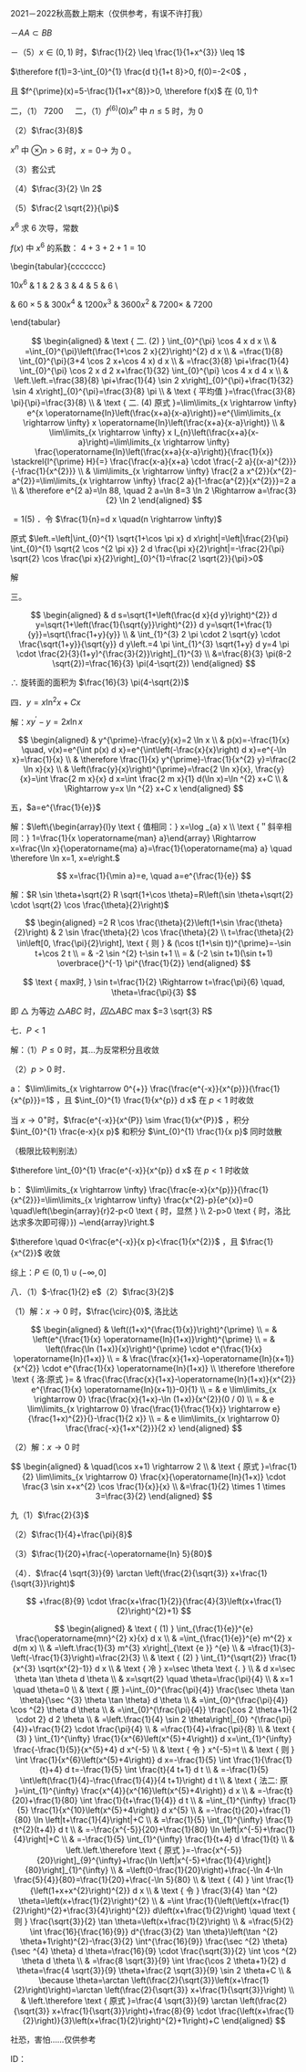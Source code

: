 2021－2022秋高数上期末（仅供参考，有误不许打我）

－$A A \subset B B$

－（5）$x \in(0,1)$ 时，$\frac{1}{2} \leq \frac{1}{1+x^{3}} \leq 1$

$\therefore f(1)=3-\int_{0}^{1} \frac{d t}{1+t 8}>0, f(0)=-2<0$ ，

且 $f^{\prime}(x)=5-\frac{1}{1+x^{8}}>0, \therefore f(x)$ 在 $(0,1) \uparrow$

二，（1） $7200 \quad$ 二，（1）$f^{(6)}(0) x^{n}$ 中 $n \leqslant 5$ 时，为 0

（2）$\frac{3}{8}$

$x^{n}$ 中 $\otimes n>6$ 时，$x=0 \rightarrow$ 为 0 。

（3）套公式

（4）$\frac{3}{2} \ln 2$

（5）$\frac{2 \sqrt{2}}{\pi}$

$x^{6}$ 求 6 次导，常数

$f(x)$ 中 $x^{6}$ 的系数： $4+3+2+1=10$

\begin{tabular}{ccccccc}

$10 x^{6}$ & 1 & 2 & 3 & 4 & 5 & 6 \\

& $60 \times 5$ & $300 x^{4}$ & $1200 x^{3}$ & $3600 x^{2}$ & $7200 \times$ & 7200

\end{tabular}

$$
\begin{aligned}
& \text { 二. (2) } \int_{0}^{\pi} \cos 4 x d x \\
& =\int_{0}^{\pi}\left(\frac{1+\cos 2 x}{2}\right)^{2} d x \\
& =\frac{1}{8} \int_{0}^{\pi}(3+4 \cos 2 x+\cos 4 x) d x \\
& =\frac{3}{8} \pi+\frac{1}{4} \int_{0}^{\pi} \cos 2 x d 2 x+\frac{1}{32} \int_{0}^{\pi} \cos 4 x d 4 x \\
& \left.\left.=\frac{38}{8} \pi+\frac{1}{4} \sin 2 x\right]_{0}^{\pi}+\frac{1}{32} \sin 4 x\right]_{0}^{\pi}=\frac{3}{8} \pi \\
& \text { 平均值 }=\frac{\frac{3}{8} \pi}{\pi}=\frac{3}{8} \\
& \text { 二. (4) 原式 }=\lim\limits_{x \rightarrow \infty} e^{x \operatorname{In}\left(\frac{x+a}{x-a}\right)}=e^{\lim\limits_{x \rightarrow \infty} x \operatorname{In}\left(\frac{x+a}{x-a}\right)} \\
& \lim\limits_{x \rightarrow \infty} x I_{n}\left(\frac{x+a}{x-a}\right)=\lim\limits_{x \rightarrow \infty} \frac{\operatorname{In}\left(\frac{x+a}{x-a}\right)}{\frac{1}{x}} \stackrel{l^{\prime} H}{=} \frac{\frac{x-a}{x+a} \cdot \frac{-2 a}{(x-a)^{2}}}{-\frac{1}{x^{2}}} \\
& \lim\limits_{x \rightarrow \infty} \frac{2 a x^{2}}{x^{2}-a^{2}}=\lim\limits_{x \rightarrow \infty} \frac{2 a}{1-\frac{a^{2}}{x^{2}}}=2 a \\
& \therefore e^{2 a}=\ln 88, \quad 2 a=\ln 8=3 \ln 2 \Rightarrow a=\frac{3}{2} \ln 2
\end{aligned}
$$

$=1(5)$ ．令 $\frac{1}{n}=d x \quad(n \rightarrow \infty)$

原式 $\left.=\left|\int_{0}^{1} \sqrt{1+\cos \pi x} d x\right|=\left|\frac{2}{\pi} \int_{0}^{1} \sqrt{2 \cos ^{2 \pi x}} 2 d \frac{\pi x}{2}\right|=-\frac{2}{\pi} \sqrt{2} \cos \frac{\pi x}{2}\right]_{0}^{1}=\frac{2 \sqrt{2}}{\pi}>0$

解

三。

$$
\begin{aligned}
& d s=\sqrt{1+\left(\frac{d x}{d y}\right)^{2}} d y=\sqrt{1+\left(\frac{1}{\sqrt{y}}\right)^{2}} d y=\sqrt{1+\frac{1}{y}}=\sqrt{\frac{1+y}{y}} \\
& \int_{1}^{3} 2 \pi \cdot 2 \sqrt{y} \cdot \frac{\sqrt{1+y}}{\sqrt{y}} d y\left.=4 \pi \int_{1}^{3} \sqrt{1+y} d y=4 \pi \cdot \frac{2}{3}(1+y)^{\frac{3}{2}}\right]_{1}^{3} \\
&=\frac{8}{3} \pi(8-2 \sqrt{2})=\frac{16}{3} \pi(4-\sqrt{2})
\end{aligned}
$$

$\therefore$ 旋转面的面积为 $\frac{16}{3} \pi(4-\sqrt{2})$

四．$y=x \operatorname{In}^{2} x+C x$

解：$x y^{\prime}-y=2 x \ln x$

$$
\begin{aligned}
& y^{\prime}-\frac{y}{x}=2 \ln x \\
& p(x)=-\frac{1}{x} \quad, v(x)=e^{\int p(x) d x}=e^{\int\left(-\frac{x}{x}\right) d x}=e^{-\ln x}=\frac{1}{x} \\
& \therefore \frac{1}{x} y^{\prime}-\frac{1}{x^{2} y}=\frac{2 \ln x}{x} \\
& \left(\frac{y}{x}\right)^{\prime}=\frac{2 \ln x}{x}, \frac{y}{x}=\int \frac{2 m x}{x} d x=\int \frac{2 m x}{1} d(\ln x)=\ln ^{2} x+C \\
& \Rightarrow y=x \ln ^{2} x+C x
\end{aligned}
$$

五，$a=e^{\frac{1}{e}}$

解：$\left\{\begin{array}{l}y \text { 值相同：} x=\log _{a} x \\ \text {＂斜辛相同：} 1=\frac{1}{x \operatorname{man} a}\end{array} \Rightarrow x=\frac{\ln x}{\operatorname{ma} a}=\frac{1}{\operatorname{ma} a} \quad \therefore \ln x=1, x=e\right.$

$$
x=\frac{1}{\min a}=e, \quad a=e^{\frac{1}{e}}
$$

解：$R \sin \theta+\sqrt{2} R \sqrt{1+\cos \theta}=R\left(\sin \theta+\sqrt{2} \cdot \sqrt{2} \cos \frac{\theta}{2}\right)$

$$
\begin{aligned}
=2 R \cos \frac{\theta}{2}\left(1+\sin \frac{\theta}{2}\right) & 2 \sin \frac{\theta}{2} \cos \frac{\theta}{2} \\
t=\frac{\theta}{2} \in\left[0, \frac{\pi}{2}\right], \text { 则 } & (\cos t(1+\sin t))^{\prime}=-\sin t+\cos 2 t \\
= & -2 \sin ^{2} t-\sin t+1 \\
= & (-2 \sin t+1)(\sin t+1) \overbrace{}^{-1} \pi^{\frac{1}{2}}
\end{aligned}
$$

$$
\text { max时, } \sin t=\frac{1}{2} \Rightarrow t=\frac{\pi}{6} \quad, \theta=\frac{\pi}{3}
$$

即 $\triangle$ 为等边 $\triangle A B C$ 时，$囚 \triangle A B C$ max $=3 \sqrt{3} R$

七．$P<1$

解：（1）$P \leqslant 0$ 时，其…为反常积分且收敛

（2）$p>0$ 时．

a： $\lim\limits_{x \rightarrow 0^{+}} \frac{\frac{e^{-x}}{x^{p}}}{\frac{1}{x^{p}}}=1$ ，且 $\int_{0}^{1} \frac{1}{x^{p}} d x$ 在 $p<1$ 时收敛

当 $x \rightarrow 0^{+}$时，$\frac{e^{-x}}{x^{P}} \sim \frac{1}{x^{P}}$ ，积分 $\int_{0}^{1} \frac{e-x}{x p}$ 和积分 $\int_{0}^{1} \frac{1}{x p}$ 同时敛散

（极限比较判别法）

$\therefore \int_{0}^{1} \frac{e^{-x}}{x^{p}} d x$ 在 $p<1$ 时收敛

b： $\lim\limits_{x \rightarrow \infty} \frac{\frac{e-x}{x^{p}}}{\frac{1}{x^{2}}}=\lim\limits_{x \rightarrow \infty} \frac{x^{2}-p}{e^{x}}=0 \quad\left(\begin{array}{r}2-p<0 \text { 时，显然 } \\ 2-p>0 \text { 时，洛比达求多次即可得）}) ~\end{array}\right.$

$\therefore \quad 0<\frac{e^{-x}}{x p}<\frac{1}{x^{2}}$ ，且 $\frac{1}{x^{2}}$ 收敛

综上：$P \in(0,1) \cup(-\infty, 0]$

八．（1）$-\frac{1}{2} e$（2）$\frac{3}{2}$

（1）解：$x \rightarrow 0$ 时，$\frac{\circ}{0}$, 洛比达

$$
\begin{aligned}
& \left((1+x)^{\frac{1}{x}}\right)^{\prime} \\
= & \left(e^{\frac{1}{x} \operatorname{In}(1+x)}\right)^{\prime} \\
= & \left(\frac{\ln (1+x)}{x}\right)^{\prime} \cdot e^{\frac{1}{x} \operatorname{In}(1+x)} \\
= & \frac{\frac{x}{1+x}-\operatorname{In}(x+1)}{x^{2}} \cdot e^{\frac{1}{x} \operatorname{In}(1+x)} \\
\therefore \therefore \text { 洛:原式 }= & \frac{\frac{\frac{x}{1+x}-\operatorname{In}(1+x)}{x^{2}} e^{\frac{1}{x} \operatorname{In}(x+1)}-0}{1} \\
= & e \lim\limits_{x \rightarrow 0} \frac{\frac{x}{1+x}-\ln (1+x)}{x^{2}}(0 / 0) \\
= & e \lim\limits_{x \rightarrow 0} \frac{\frac{1}{\frac{1}{x}} \rightarrow e}{\frac{1+x)^{2}}{}-\frac{1}{2 x}} \\
= & e \lim\limits_{x \rightarrow 0} \frac{\frac{-x}{1+x^{2}}}{2 x}
\end{aligned}
$$

（2）解：$x \rightarrow 0$ 时

$$
\begin{aligned}
& \quad(\cos x+1) \rightarrow 2 \\
& \text { 原式 }=\frac{1}{2} \lim\limits_{x \rightarrow 0} \frac{x}{\operatorname{In}(1+x)} \cdot \frac{3 \sin x+x^{2} \cos \frac{1}{x}}{x} \\
&=\frac{1}{2} \times 1 \times 3=\frac{3}{2}
\end{aligned}
$$

九（1）$\frac{2}{3}$

（2）$\frac{1}{4}+\frac{\pi}{8}$

（3）$\frac{1}{20}+\frac{-\operatorname{In} 5}{80}$

（4）．$\frac{4 \sqrt{3}}{9} \arctan \left(\frac{2}{\sqrt{3}} x+\frac{1}{\sqrt{3}}\right)$

$$
+\frac{8}{9} \cdot \frac{x+\frac{1}{2}}{\frac{4}{3}\left(x+\frac{1}{2}\right)^{2}+1}
$$

$$
\begin{aligned}
& \text { (1) } \int_{\frac{1}{e}}^{e} \frac{\operatorname{mn}^{2} x}{x} d x \\
& =\int_{\frac{1}{e}}^{e} m^{2} x d(m x) \\
& =\left.\frac{1}{3} m^{3} x\right|_{\text {e }} ^{e} \\
& =\frac{1}{3}-\left(-\frac{1}{3}\right)=\frac{2}{3} \\
& \text { (2) } \int_{1}^{\sqrt{2}} \frac{1}{x^{3} \sqrt{x^{2}-1}} d x \\
& \text { 冷 } x=\sec \theta \text {. } \\
& d x=\sec \theta \tan \theta d \theta \\
& x=\sqrt{2} \quad \theta=\frac{\pi}{4} \\
& x=1 \quad \theta=0 \\
& \text { 原 }=\int_{0}^{\frac{\pi}{4}} \frac{\sec \theta \tan \theta}{\sec ^{3} \theta \tan \theta} d \theta \\
& =\int_{0}^{\frac{\pi}{4}} \cos ^{2} \theta d \theta \\
& =\int_{0}^{\frac{\pi}{4}} \frac{\cos 2 \theta+1}{2 \cdot 2} d 2 \theta \\
& =\left.\frac{1}{4} \sin 2 \theta\right|_{0} ^{\frac{\pi}{4}}+\frac{1}{2} \cdot \frac{\pi}{4} \\
& =\frac{1}{4}+\frac{\pi}{8} \\
& \text { (3) } \int_{1}^{\infty} \frac{1}{x^{6}\left(x^{5}+4\right)} d x=\int_{1}^{\infty} \frac{-\frac{1}{5}}{x^{5}+4} d x^{-5} \\
& \text { 令 } x^{-5}=t \\
& \text { 则 } \int \frac{1}{x^{6}\left(x^{5}+4\right)} d x=-\frac{1}{5} \int \frac{1}{\frac{1}{t}+4} d t=-\frac{1}{5} \int \frac{t}{4 t+1} d t \\
& =-\frac{1}{5} \int\left(\frac{1}{4}-\frac{\frac{1}{4}}{4 t+1}\right) d t \\
& \text { 法二: 原 }=\int_{1}^{\infty} \frac{x^{4}}{x^{16}\left(x^{5}+4\right)} d x \\
& =-\frac{t}{20}+\frac{1}{80} \int \frac{1}{t+\frac{1}{4}} d t \\
& =\int_{1}^{\infty} \frac{1}{5} \frac{1}{x^{10}\left(x^{5}+4\right)} d x^{5} \\
& =-\frac{t}{20}+\frac{1}{80} \ln \left|t+\frac{1}{4}\right|+C \\
& =\frac{1}{5} \int_{1}^{\infty} \frac{1}{t^{2}(t+4)} d t \\
& =-\frac{x^{-5}}{20}+\frac{1}{80} \ln \left|x^{-5}+\frac{1}{4}\right|+C \\
& =-\frac{1}{5} \int_{1}^{\infty} \frac{1}{t+4} d \frac{1}{t} \\
& \left.\left.\therefore \text { 原式 }=-\frac{x^{-5}}{20}\right]_{9}^{\infty}+\frac{\ln \left|x^{-5}+\frac{1}{4}\right|}{80}\right]_{1}^{\infty} \\
& =\left(0-\frac{1}{20}\right)+\frac{-\ln 4-\ln \frac{5}{4}}{80}=\frac{1}{20}+\frac{-\ln 5}{80} \\
& \text { (4) } \int \frac{1}{\left(1+x+x^{2}\right)^{2}} d x \\
& \text { 令 } \frac{3}{4} \tan ^{2} \theta=\left(x+\frac{1}{2}\right)^{2} \\
& =\int \frac{1}{\left(\left(x+\frac{1}{2}\right)^{2}+\frac{3}{4}\right)^{2}} d\left(x+\frac{1}{2}\right) \quad \text { 则 } \frac{\sqrt{3}}{2} \tan \theta=\left(x+\frac{1}{2}\right) \\
& =\frac{5}{2} \int \frac{16}{\frac{16}{9}} d^{\frac{3}{2} \tan \theta}\left(\tan ^{2} \theta+1\right)^{2}-\frac{3}{2} \int^{\frac{16}{9}} \frac{\sec ^{2} \theta}{\sec ^{4} \theta} d \theta=\frac{16}{9} \cdot \frac{\sqrt{3}}{2} \int \cos ^{2} \theta d \theta \\
& =\frac{8 \sqrt{3}}{9} \int \frac{\cos 2 \theta+1}{2} d \theta=\frac{4 \sqrt{3}}{9} \theta+\frac{2 \sqrt{3}}{9} \sin 2 \theta+C \\
& \because \theta=\arctan \left(\frac{2}{\sqrt{3}}\left(x+\frac{1}{2}\right)\right)=\arctan \left(\frac{2}{\sqrt{3}} x+\frac{1}{\sqrt{3}}\right) \\
& \left.\therefore \text { 原式 }=\frac{4 \sqrt{3}}{9} \arctan \left(\frac{2}{\sqrt{3}} x+\frac{1}{\sqrt{3}}\right)+\frac{8}{9} \cdot \frac{\left(x+\frac{1}{2}\right)}{3}\left(x+\frac{1}{2}\right)^{2}+1\right)+C
\end{aligned}
$$

社恐，害怕……仅供参考

ID：
